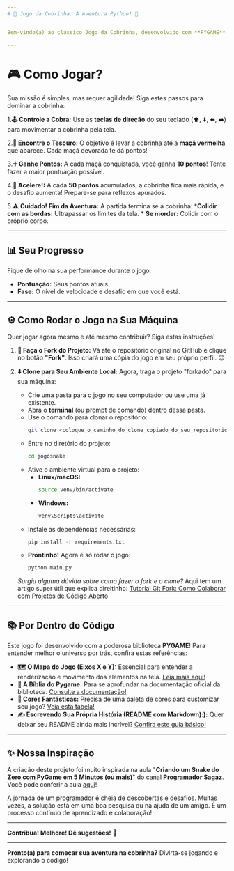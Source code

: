 ```yaml
---
# 🐍 Jogo da Cobrinha: A Aventura Python! 🍎


Bem-vindo(a) ao clássico Jogo da Cobrinha, desenvolvido com **PYGAME**! Prepare-se para guiar nossa serpente faminta em uma jornada cheia de desafios e maçãs suculentas.

---
```


# 🎮 Como Jogar?

Sua missão é simples, mas requer agilidade! Siga estes passos para dominar a cobrinha:

1.**🕹️ Controle a Cobra:**
    Use as **teclas de direção** do seu teclado (⬆️, ⬇️, ⬅️, ➡️) para movimentar a cobrinha pela tela.

2.**🍎 Encontre o Tesouro:**
O objetivo é levar a cobrinha até a **maçã vermelha** que aparece. Cada maçã devorada te dá pontos!

3.**➕ Ganhe Pontos:**
A cada maçã conquistada, você ganha **10 pontos**! Tente fazer a maior pontuação possível.

4.**🚀 Acelere!:**
A cada **50 pontos** acumulados, a cobrinha fica mais rápida, e o desafio aumenta! Prepare-se para reflexos apurados.

5.**⚠️ Cuidado! Fim da Aventura:**
A partida termina se a cobrinha:
    ***Colidir com as bordas:** Ultrapassar os limites da tela.
        * **Se morder:** Colidir com o próprio corpo.

---

## 📊 Seu Progresso

Fique de olho na sua performance durante o jogo:

* **Pontuação:** Seus pontos atuais.
* **Fase:** O nível de velocidade e desafio em que você está.

---

## ⚙️ Como Rodar o Jogo na Sua Máquina

Quer jogar agora mesmo e até mesmo contribuir? Siga estas instruções!

1. **🍴 Faça o Fork do Projeto:**
    Vá até o repositório original no GitHub e clique no botão **"Fork"**. Isso criará uma cópia do jogo em seu próprio perfil. 😉

2. **⬇️ Clone para Seu Ambiente Local:**
    Agora, traga o projeto "forkado" para sua máquina:
    * Crie uma pasta para o jogo no seu computador ou use uma já existente.
    * Abra o **terminal** (ou prompt de comando) dentro dessa pasta.
    * Use o comando para clonar o repositório:
        ```bash
        git clone <coloque_o_caminho_do_clone_copiado_do_seu_repositorio_forkado>
        ```
    * Entre no diretório do projeto:
        ```bash
        cd jogosnake
        ```
    * Ative o ambiente virtual para o projeto:
        * **Linux/macOS:**
            ```bash
            source venv/bin/activate
            ```
        * **Windows:**
            ```bash
            venv\Scripts\activate
            ```
    * Instale as dependências necessárias:
        ```bash
        pip install -r requirements.txt
        ```
    * **Prontinho!** Agora é só rodar o jogo:
        ```bash
        python main.py
        ```

    *Surgiu alguma dúvida sobre como fazer o fork e o clone?*
    Aqui tem um artigo super útil que explica direitinho:
    [Tutorial Git Fork: Como Colaborar com Projetos de Código Aberto](https://dev.to/womakerscode/tutorial-git-fork-como-colaborar-com-projetos-de-codigo-aberto-1lkm)

---

## 📚 Por Dentro do Código

Este jogo foi desenvolvido com a poderosa biblioteca **PYGAME**! Para entender melhor o universo por trás, confira estas referências:

* **🗺️ O Mapa do Jogo (Eixos X e Y):** Essencial para entender a renderização e movimento dos elementos na tela. [Leia mais aqui!](https://humberto.io/pt-br/blog/desbravando-o-pygame-2-desenhando-na-tela/)
* **📜 A Bíblia do Pygame:** Para se aprofundar na documentação oficial da biblioteca. [Consulte a documentação!](https://www.pygame.org/docs/)
* **🎨 Cores Fantásticas:** Precisa de uma paleta de cores para customizar seu jogo? [Veja esta tabela!](https://celke.com.br/artigo/tabela-de-cores-html-nome-hexadecimal-rgb)
* **✍️ Escrevendo Sua Própria História (README com Markdown):):** Quer deixar seu README ainda mais incrível? [Confira este guia básico!](https://docs.pipz.com/central-de-ajuda/learning-center/guia-basico-de-markdown#open)

---

## ✨ Nossa Inspiração

A criação deste projeto foi muito inspirada na aula "**Criando um Snake do Zero com PyGame em 5 Minutos (ou mais)**" do canal **Programador Sagaz**. Você pode conferir a aula [aqui](https://www.youtube.com/watch?v=H4TXHI9BRCQ)!

A jornada de um programador é cheia de descobertas e desafios. Muitas vezes, a solução está em uma boa pesquisa ou na ajuda de um amigo. É um processo contínuo de aprendizado e colaboração!

---

**Contribua! Melhore! Dê sugestões!** 🚀

---

**Pronto(a) para começar sua aventura na cobrinha?** Divirta-se jogando e explorando o código!
